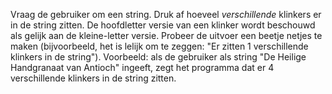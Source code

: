 Vraag de gebruiker om een string. Druk af
hoeveel *verschillende* klinkers er in de string zitten. De hoofdletter
versie van een klinker wordt beschouwd als gelijk aan de kleine-letter
versie. Probeer de uitvoer een beetje netjes te maken (bijvoorbeeld, het
is lelijk om te zeggen: "Er zitten 1 verschillende klinkers in de
string"). Voorbeeld: als de gebruiker als string "De Heilige Handgranaat
van Antioch" ingeeft, zegt het programma dat er 4 verschillende klinkers
in de string zitten.